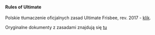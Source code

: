 #### Rules of Ultimate

Polskie tłumaczenie oficjalnych zasad Ultimate Frisbee, rev. 2017 - [klik](wfdf-rules-of-ultimate.md).

Oryginalne dokumenty z zasadami znajdują się [tu](https://rules.wfdf.org/downloads)